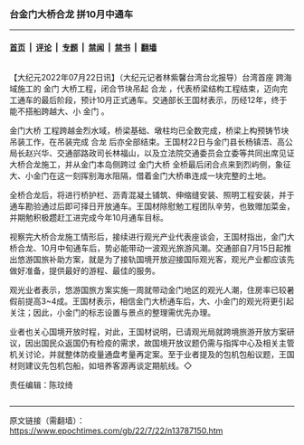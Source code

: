 ### 台金门大桥合龙 拼10月中通车

---

#### [首页](../../../..?n13787150) &nbsp;|&nbsp; [评论](../../../../../epoch-comment?n13787150) &nbsp;|&nbsp; [专题](../../../../../epoch-special?n13787150) &nbsp;|&nbsp; [禁闻](../../../../../epoch-news?n13787150) &nbsp;|&nbsp; [禁书](../../../../../books?n13787150) &nbsp;|&nbsp; [翻墙](https://github.com/gfw-breaker/nogfw/blob/master/README.md?n13787150)


<div class="column" id="artbody" itemprop="articleBody">
 <!-- article content begin -->
 <p>
  【大纪元2022年07月22日讯】（大纪元记者林紫馨台湾台北报导）台湾首座
  <ok href="https://www.epochtimes.com/gb/tag/%E8%B7%A8%E6%B5%B7.html">
   跨海
  </ok>
  域施工的
  <ok href="https://www.epochtimes.com/gb/tag/%E9%87%91%E9%97%A8.html">
   金门
  </ok>
  大桥工程，闭合节块吊起
  <ok href="https://www.epochtimes.com/gb/tag/%E5%90%88%E9%BE%99.html">
   合龙
  </ok>
  ，代表桥梁结构工程结束，迈向完工通车的最后阶段，预计10月正式通车。交通部长王国材表示，历经12年，终于能不搭船跨越大、小
  <ok href="https://www.epochtimes.com/gb/tag/%E9%87%91%E9%97%A8.html">
   金门
  </ok>
  。
 </p>
 <p>
  <ok href="https://www.epochtimes.com/gb/tag/%E9%87%91%E9%97%A8%E5%A4%A7%E6%A1%A5.html">
   金门大桥
  </ok>
  工程跨越金烈水域，桥梁基础、墩柱均已全数完成，桥梁上构预铸节块吊装工作，在吊装完成
  <ok href="https://www.epochtimes.com/gb/tag/%E5%90%88%E9%BE%99.html">
   合龙
  </ok>
  后亦全部结束。王国材22日与金门县长杨镇浯、高公局长赵兴华、交通部路政司长林福山，以及立法院交通委员会立委等共同出席见证大桥合龙施工，并从金门本岛侧跨过
  <ok href="https://www.epochtimes.com/gb/tag/%E9%87%91%E9%97%A8%E5%A4%A7%E6%A1%A5.html">
   金门大桥
  </ok>
  全桥最后闭合点来到烈屿侧，象征大、小金门在这一刻挥别海水阻隔，借着金门大桥串连成一块完整的土地。
 </p>
 <p>
  全桥合龙后，将进行桥护栏、沥青混凝土铺筑、伸缩缝安装、照明工程安装，并于通车勘验通过后即可择日开放通车。王国材除慰勉工程团队辛劳，也致赠加菜金，并期勉积极趱赶工进完成今年10月通车目标。
 </p>
 <p>
  视察完大桥合龙施工情形后，接续进行观光产业代表座谈会，王国材指出，金门大桥合龙、10月中旬通车后，势必能带动一波观光旅游风潮。交通部自7月15日起推出悠游国旅补助方案，就是为了接轨国境开放迎接国际观光客，观光产业都应该先做好准备，提供最好的游程、最佳的服务。
 </p>
 <p>
  观光业者表示，悠游国旅方案实施一周就带动金门地区的观光人潮，住房率已较暑假前提高3~4成。王国材表示，相信金门大桥通车后，大、小金门的观光将更引起关注；因此，小金门的标志设置与景点的整理需优先办理。
 </p>
 <p>
  业者也关心国境开放时程，对此，王国材说明，已请观光局就跨境旅游开放方案研议，因出国民众返国仍有检疫的需求，故国境开放议题仍需与指挥中心及相关主管机关讨论，并就整体防疫量通盘考量再定案。至于业者提及的包机包船议题，王国材则建议先包机包船，如培养客源再谈定期航线。◇
 </p>
 <p>
  责任编辑：陈玟绮
 </p>
 <!-- article content end -->
</div>


---

原文链接（需翻墙）：https://www.epochtimes.com/gb/22/7/22/n13787150.htm